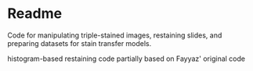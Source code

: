 # Readme

Code for manipulating triple-stained images, restaining slides, and preparing datasets for stain transfer models.

histogram-based restaining code partially based on Fayyaz' original code
